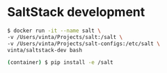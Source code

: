 SaltStack development
=====================

``` bash
$ docker run -it --name salt \
-v /Users/vinta/Projects/salt:/salt \
-v /Users/vinta/Projects/salt-configs:/etc/salt \
vinta/saltstack-dev bash

(container) $ pip install -e /salt
```

